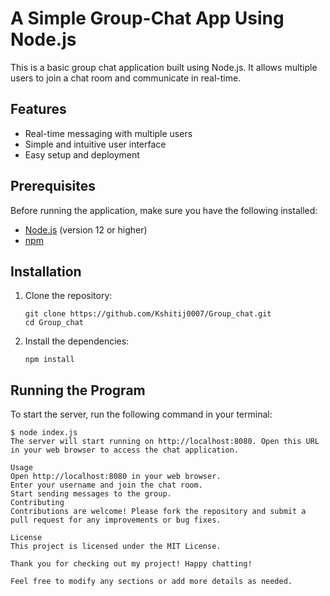 # A Simple Group-Chat App Using Node.js

This is a basic group chat application built using Node.js. It allows multiple users to join a chat room and communicate in real-time.

## Features

- Real-time messaging with multiple users
- Simple and intuitive user interface
- Easy setup and deployment

## Prerequisites

Before running the application, make sure you have the following installed:

- [Node.js](https://nodejs.org/) (version 12 or higher)
- [npm](https://www.npmjs.com/)

## Installation

1. Clone the repository:

    ```shell
    git clone https://github.com/Kshitij0007/Group_chat.git
    cd Group_chat
    ```

2. Install the dependencies:

    ```shell
    npm install
    ```

## Running the Program

To start the server, run the following command in your terminal:

```shell
$ node index.js
The server will start running on http://localhost:8080. Open this URL in your web browser to access the chat application.

Usage
Open http://localhost:8080 in your web browser.
Enter your username and join the chat room.
Start sending messages to the group.
Contributing
Contributions are welcome! Please fork the repository and submit a pull request for any improvements or bug fixes.

License
This project is licensed under the MIT License.

Thank you for checking out my project! Happy chatting!

Feel free to modify any sections or add more details as needed.
